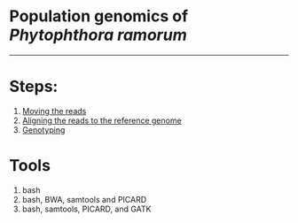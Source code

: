 # Population genomics of *Phytophthora ramorum*

***

# Steps:

1. [Moving the reads](1_moving_reads.Rmd)
2. [Aligning the reads to the reference genome](2_aligning_reads.Rmd)
2. [Genotyping](3_genotyping_reads.Rmd)


# Tools

1. bash
2. bash, BWA, samtools and PICARD
3. bash, samtools, PICARD, and GATK
